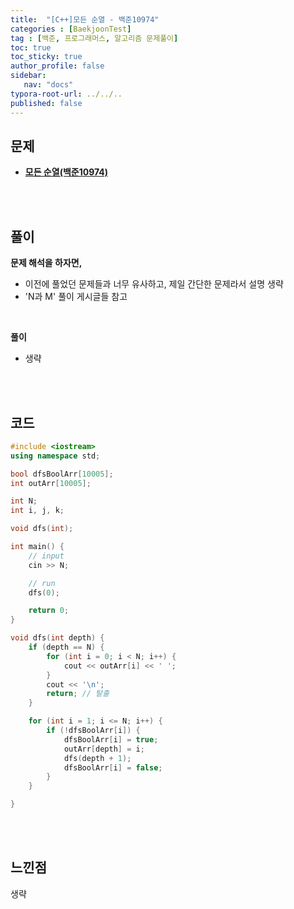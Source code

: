 ```yaml
---
title:  "[C++]모든 순열 - 백준10974"
categories : [BaekjoonTest]
tag : [백준, 프로그래머스, 알고리즘 문제풀이]
toc: true
toc_sticky: true
author_profile: false
sidebar:
   nav: "docs"
typora-root-url: ../../..
published: false
---
```




## 문제

* **[모든 순열(백준10974)](https://www.acmicpc.net/problem/10974)**

<br><br>

## 풀이

**문제 해석을 하자면,**

* 이전에 풀었던 문제들과 너무 유사하고, 제일 간단한 문제라서 설명 생략
* 'N과 M' 풀이 게시글들 참고

<br>

**풀이**

- 생략

<br><br>

## 코드

```c++
#include <iostream>
using namespace std;

bool dfsBoolArr[10005];
int outArr[10005];

int N;
int i, j, k;

void dfs(int);

int main() {
	// input
	cin >> N;

	// run
	dfs(0);

	return 0;
}

void dfs(int depth) {
	if (depth == N) {
		for (int i = 0; i < N; i++) {
			cout << outArr[i] << ' ';
		}
		cout << '\n';
		return; // 탈출
	}

	for (int i = 1; i <= N; i++) {
		if (!dfsBoolArr[i]) {
			dfsBoolArr[i] = true;
			outArr[depth] = i;
			dfs(depth + 1);
			dfsBoolArr[i] = false;
		}
	}

}
```

<br><br>

## 느낀점

생략
